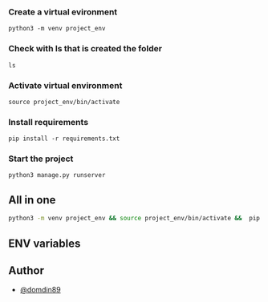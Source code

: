 ### Create a virtual evironment

`python3 -m venv project_env`

### Check with ls that is created the folder

`ls`

### Activate virtual environment

`source project_env/bin/activate`

### Install requirements

`pip install -r requirements.txt`

### Start the project

`python3 manage.py runserver`


## All in one

```bash
python3 -m venv project_env && source project_env/bin/activate &&  pip install -r requirements.txt && python3 manage.py makemigrations && python3 manage.py migrate && python3 manage.py runserver
```

## ENV variables

## Author

- [@domdin89](https://www.github.com/domdin89)